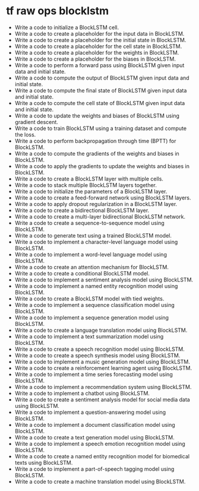 # tf raw ops blocklstm

- Write a code to initialize a BlockLSTM cell.
- Write a code to create a placeholder for the input data in BlockLSTM.
- Write a code to create a placeholder for the initial state in BlockLSTM.
- Write a code to create a placeholder for the cell state in BlockLSTM.
- Write a code to create a placeholder for the weights in BlockLSTM.
- Write a code to create a placeholder for the biases in BlockLSTM.
- Write a code to perform a forward pass using BlockLSTM given input data and initial state.
- Write a code to compute the output of BlockLSTM given input data and initial state.
- Write a code to compute the final state of BlockLSTM given input data and initial state.
- Write a code to compute the cell state of BlockLSTM given input data and initial state.
- Write a code to update the weights and biases of BlockLSTM using gradient descent.
- Write a code to train BlockLSTM using a training dataset and compute the loss.
- Write a code to perform backpropagation through time (BPTT) for BlockLSTM.
- Write a code to compute the gradients of the weights and biases in BlockLSTM.
- Write a code to apply the gradients to update the weights and biases in BlockLSTM.
- Write a code to create a BlockLSTM layer with multiple cells.
- Write a code to stack multiple BlockLSTM layers together.
- Write a code to initialize the parameters of a BlockLSTM layer.
- Write a code to create a feed-forward network using BlockLSTM layers.
- Write a code to apply dropout regularization in a BlockLSTM layer.
- Write a code to create a bidirectional BlockLSTM layer.
- Write a code to create a multi-layer bidirectional BlockLSTM network.
- Write a code to create a sequence-to-sequence model using BlockLSTM.
- Write a code to generate text using a trained BlockLSTM model.
- Write a code to implement a character-level language model using BlockLSTM.
- Write a code to implement a word-level language model using BlockLSTM.
- Write a code to create an attention mechanism for BlockLSTM.
- Write a code to create a conditional BlockLSTM model.
- Write a code to implement a sentiment analysis model using BlockLSTM.
- Write a code to implement a named entity recognition model using BlockLSTM.
- Write a code to create a BlockLSTM model with tied weights.
- Write a code to implement a sequence classification model using BlockLSTM.
- Write a code to implement a sequence generation model using BlockLSTM.
- Write a code to create a language translation model using BlockLSTM.
- Write a code to implement a text summarization model using BlockLSTM.
- Write a code to create a speech recognition model using BlockLSTM.
- Write a code to create a speech synthesis model using BlockLSTM.
- Write a code to implement a music generation model using BlockLSTM.
- Write a code to create a reinforcement learning agent using BlockLSTM.
- Write a code to implement a time series forecasting model using BlockLSTM.
- Write a code to implement a recommendation system using BlockLSTM.
- Write a code to implement a chatbot using BlockLSTM.
- Write a code to create a sentiment analysis model for social media data using BlockLSTM.
- Write a code to implement a question-answering model using BlockLSTM.
- Write a code to implement a document classification model using BlockLSTM.
- Write a code to create a text generation model using BlockLSTM.
- Write a code to implement a speech emotion recognition model using BlockLSTM.
- Write a code to create a named entity recognition model for biomedical texts using BlockLSTM.
- Write a code to implement a part-of-speech tagging model using BlockLSTM.
- Write a code to create a machine translation model using BlockLSTM.